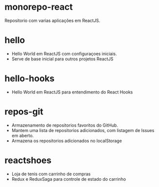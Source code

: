 # monorepo-react

Repositorio com varias aplicações em ReactJS.

# hello

- Hello World em ReactJS com configuraçoes iniciais.
- Serve de base inicial para outros projetos ReactJS

# hello-hooks

- Hello World em ReactJS para entendimento do React Hooks

# repos-git

- Armazenamento de repositorios favoritos do GitHub.
- Mantem uma lista de repositorios adicionados, com listagem de Issues em aberto.
- Armazena os repositorios adicionados no localStorage

# reactshoes

- Loja de tenis com carrinho de compras
- Redux e ReduxSaga para controle de estado do carrinho
